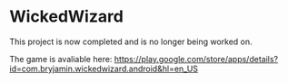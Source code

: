 # WickedWizard

This project is now completed and is no longer being worked on. 

The game is avaliable here: https://play.google.com/store/apps/details?id=com.bryjamin.wickedwizard.android&hl=en_US


